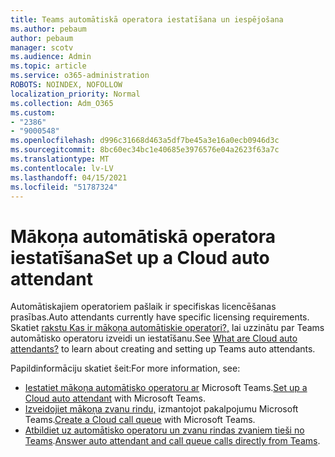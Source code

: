 ```yaml
---
title: Teams automātiskā operatora iestatīšana un iespējošana
ms.author: pebaum
author: pebaum
manager: scotv
ms.audience: Admin
ms.topic: article
ms.service: o365-administration
ROBOTS: NOINDEX, NOFOLLOW
localization_priority: Normal
ms.collection: Adm_O365
ms.custom:
- "2386"
- "9000548"
ms.openlocfilehash: d996c31668d463a5df7be45a3e16a0ecb0946d3c
ms.sourcegitcommit: 8bc60ec34bc1e40685e3976576e04a2623f63a7c
ms.translationtype: MT
ms.contentlocale: lv-LV
ms.lasthandoff: 04/15/2021
ms.locfileid: "51787324"
---
```

# <a name="set-up-a-cloud-auto-attendant"></a><span data-ttu-id="153cf-102">Mākoņa automātiskā operatora iestatīšana</span><span class="sxs-lookup"><span data-stu-id="153cf-102">Set up a Cloud auto attendant</span></span>

<span data-ttu-id="153cf-103">Automātiskajiem operatoriem pašlaik ir specifiskas licencēšanas prasības.</span><span class="sxs-lookup"><span data-stu-id="153cf-103">Auto attendants currently have specific licensing requirements.</span></span> <span data-ttu-id="153cf-104">Skatiet [rakstu Kas ir mākoņa automātiskie operatori?,](https://docs.microsoft.com/microsoftteams/what-are-phone-system-auto-attendants) lai uzzinātu par Teams automātisko operatoru izveidi un iestatīšanu.</span><span class="sxs-lookup"><span data-stu-id="153cf-104">See [What are Cloud auto attendants?](https://docs.microsoft.com/microsoftteams/what-are-phone-system-auto-attendants) to learn about creating and setting up Teams auto attendants.</span></span> 

<span data-ttu-id="153cf-105">Papildinformāciju skatiet šeit:</span><span class="sxs-lookup"><span data-stu-id="153cf-105">For more information, see:</span></span>

- <span data-ttu-id="153cf-106">[Iestatiet mākoņa automātisko operatoru ar](https://docs.microsoft.com/microsoftteams/create-a-phone-system-auto-attendant) Microsoft Teams.</span><span class="sxs-lookup"><span data-stu-id="153cf-106">[Set up a Cloud auto attendant](https://docs.microsoft.com/microsoftteams/create-a-phone-system-auto-attendant) with Microsoft Teams.</span></span> 
- <span data-ttu-id="153cf-107">[Izveidojiet mākoņa zvanu rindu,](https://docs.microsoft.com/microsoftteams/create-a-phone-system-call-queue) izmantojot pakalpojumu Microsoft Teams.</span><span class="sxs-lookup"><span data-stu-id="153cf-107">[Create a Cloud call queue](https://docs.microsoft.com/microsoftteams/create-a-phone-system-call-queue) with Microsoft Teams.</span></span> 
- <span data-ttu-id="153cf-108">[Atbildiet uz automātisko operatoru un zvanu rindas zvaniem tieši no Teams](https://docs.microsoft.com/microsoftteams/answer-auto-attendant-and-call-queue-calls).</span><span class="sxs-lookup"><span data-stu-id="153cf-108">[Answer auto attendant and call queue calls directly from Teams](https://docs.microsoft.com/microsoftteams/answer-auto-attendant-and-call-queue-calls).</span></span> 